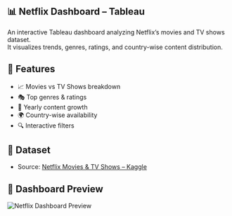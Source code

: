 ## 📊 Netflix Dashboard – Tableau

An interactive Tableau dashboard analyzing Netflix’s movies and TV shows dataset.  
It visualizes trends, genres, ratings, and country-wise content distribution.

## 🔹 Features
- 📈 Movies vs TV Shows breakdown
- 🎭 Top genres & ratings
- 📅 Yearly content growth
- 🌍 Country-wise availability
- 🔍 Interactive filters

## 📂 Dataset
- Source: [Netflix Movies & TV Shows – Kaggle](https://www.kaggle.com/shivamb/netflix-shows)

## 📸 Dashboard Preview
![Netflix Dashboard Preview]()  
